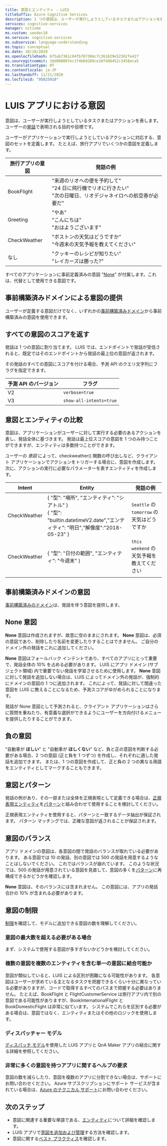 ```yaml
---
title: 意図とエンティティ - LUIS
titleSuffix: Azure Cognitive Services
description: 1 つの意図は、ユーザーが実行しようとしているタスクまたはアクションを表します。 ユーザーの発話で表明される目的や目標です。 ユーザーがアプリケーションで実行しようとしているアクションに対応する、意図のセットを定義します。
services: cognitive-services
manager: nitinme
ms.custom: seodec18
ms.service: cognitive-services
ms.subservice: language-understanding
ms.topic: conceptual
ms.date: 10/10/2019
ms.openlocfilehash: bf5ab7361c84fb787366c7c361829e52362fe427
ms.sourcegitcommit: 10d00006fec1f4b69289ce18fdd0452c3458eca5
ms.translationtype: HT
ms.contentlocale: ja-JP
ms.lasthandoff: 11/21/2020
ms.locfileid: "95025910"
---
```

# <a name="intents-in-your-luis-app"></a>LUIS アプリにおける意図

意図は、ユーザーが実行しようとしているタスクまたはアクションを表します。 ユーザーの[発話](luis-concept-utterance.md)で表明される目的や目標です。

ユーザーがアプリケーションで実行しようとしているアクションに対応する、意図のセットを定義します。 たとえば、旅行アプリでいくつかの意図を定義します。

旅行アプリの意図   |   発話の例   |
------|------|
 BookFlight     |   "来週のリオへの便を予約して" <br/> "24 日に飛行機でリオに行きたい" <br/> "次の日曜日、リオデジャネイロへの航空券が必要だ"    |
 Greeting     |   "やあ" <br/>"こんにちは" <br/>"おはようございます"  |
 CheckWeather | "ボストンの天気はどうですか" <br/> "今週末の天気予報を教えてください" |
 なし         | "クッキーのレシピが知りたい"<br>"レイカーズは勝った?" |

すべてのアプリケーションに事前定義済みの意図 "[None](#none-intent)" が付属します。これは、代替として使用できる意図です。

## <a name="prebuilt-domains-provide-intents"></a>事前構築済みドメインによる意図の提供
ユーザーが定義する意図だけでなく、いずれかの[事前構築済みドメイン](./howto-add-prebuilt-models.md)から事前構築済みの意図を使用できます。

## <a name="return-all-intents-scores"></a>すべての意図のスコアを返す
発話は 1 つの意図に割り当てます。 LUIS では、エンドポイントで発話が受信されると、既定ではそのエンドポイントから発話の最上位の意図が返されます。

その発話のすべての意図にスコアを付ける場合、予測 API のクエリ文字列にフラグを指定できます。

|予測 API のバージョン|フラグ|
|--|--|
|V2|`verbose=true`|
|V3|`show-all-intents=true`|

## <a name="intent-compared-to-entity"></a>意図とエンティティの比較
意図は、アプリケーションがユーザーに対して実行する必要のあるアクションを表し、発話全体に基づきます。 発話は最上位スコアの意図を 1 つのみ持つことができますが、エンティティは多数持つことができます。

<a name="how-do-intents-relate-to-entities"></a>

ユーザーの _意図_ によって、checkweather() 関数の呼び出しなど、クライアント アプリケーションでアクションをトリガーする場合に、意図を作成します。 次に、アクションの実行に必要なパラメーターを表すエンティティを作成します。

|Intent   | Entity | 発話の例   |
|------------------|------------------------------|------------------------------|
| CheckWeather | { "型": "場所", "エンティティ": "シアトル" }<br>{ "型": "builtin.datetimeV2.date","エンティティ": "明日","解像度":"2018-05-23" } | `Seattle` の `tomorrow` の天気はどうですか |
| CheckWeather | { "型": "日付の範囲", "エンティティ": "今週末" } | `this weekend` の天気予報を教えてください |
||||

## <a name="prebuilt-domain-intents"></a>事前構築済みドメインの意図

[事前構築済みのドメイン](./howto-add-prebuilt-models.md)は、発話を伴う意図を提供します。

## <a name="none-intent"></a>None 意図

**None** 意図は作成されますが、故意に空のままにされます。 **None** 意図は、必須の意図であり、削除したり名前を変更したりすることはできません。 ご自分のドメイン外の発話をこれに追加してください。

**None** 意図はフォールバック インテントであり、すべてのアプリにとって重要で、発話全体の 10% を占める必要があります。 LUIS にアプリ ドメイン (サブジェクト領域) 内で重要でない発話を学習させるために使用します。 **None** 意図に対して発話を追加しない場合は、LUIS によってドメイン外の発話が、強制的にドメインの意図の 1 つに追加されます。 これによって、発話に対して間違った意図を LUIS に教えることになるため、予測スコアがゆがめられることになります。

発話が None 意図として予測されると、クライアント アプリケーションはさらに質問を重ねたり、有意義な選択ができるようにユーザーを方向付けるメニューを提供したりすることができます。

## <a name="negative-intentions"></a>負の意図
"自動車が **ほしい**" と "自動車が **ほしくない**" など、負と正の意図を判断する必要がある場合、2 つの意図 (正と負を 1 つずつ) を作成し、それぞれに適した発話を追加できます。 または、1 つの意図を作成して、正と負の 2 つの異なる用語をエンティティとしてマークすることもできます。

## <a name="intents-and-patterns"></a>意図とパターン

発話の例があり、その一部または全体を正規表現として定義できる場合は、[正規表現エンティティ](luis-concept-entity-types.md#regular-expression-entity)を[パターン](luis-concept-patterns.md)と組み合わせて使用することを検討してください。

正規表現エンティティを使用すると、パターンと一致するデータ抽出が保証されます。 パターン マッチングでは、正確な意図が返されることが保証されます。

## <a name="intent-balance"></a>意図のバランス
アプリ ドメインの意図は、各意図の間で発話のバランスが取れている必要があります。 ある意図では 10 の発話、別の意図では 500 の発話を用意するようなことはしないでください。 これではバランスが崩れています。 このような状況では、500 の発話が用意されている意図を見直して、意図の多くを[パターン](luis-concept-patterns.md)に再構成できるかどうかを確認します。

**None** 意図は、そのバランスには含まれません。 この意図には、アプリの発話合計の 10% が含まれる必要があります。

## <a name="intent-limits"></a>意図の制限
[制限](luis-limits.md#model-boundaries)を確認して、モデルに追加できる意図の数を理解してください。

### <a name="if-you-need-more-than-the-maximum-number-of-intents"></a>意図の最大数を超える必要がある場合
まず、システムで使用する意図が多すぎないかどうかを検討してください。

### <a name="can-multiple-intents-be-combined-into-single-intent-with-entities"></a>複数の意図を複数のエンティティを含む単一の意図に結合可能か
意図が類似していると、LUIS による区別が困難になる可能性があります。 各意図はユーザーが求めている主となるタスクを把握できるくらい十分に異なっている必要がありますが、コードで取得するすべてのパスまで把握する必要はありません。 たとえば、BookFlight と FlightCustomerService は旅行アプリ内で別の意図である可能性がありますが、BookInternationalFlight と BookDomesticFlight は非常に似ています。 システムでこれらを区別する必要がある場合は、意図ではなく、エンティティまたはその他のロジックを使用します。

### <a name="dispatcher-model"></a>ディスパッチャー モデル
[ディスパッチ モデル](luis-concept-enterprise.md#when-you-need-to-combine-several-luis-and-qna-maker-apps)を使用した LUIS アプリと QnA Maker アプリの結合に関する詳細を参照してください。

### <a name="request-help-for-apps-with-significant-number-of-intents"></a>非常に多くの意図を持つアプリに関するヘルプの要求
意図の数を減らしたり、意図を複数のアプリに分割できない場合は、サポートにお問い合わせください。 Azure サブスクリプションにサポート サービスが含まれている場合は、[Azure のテクニカル サポート](https://azure.microsoft.com/support/options/)にお問い合わせください。

## <a name="next-steps"></a>次のステップ

* 意図に関連する重要な単語である、[エンティティ](luis-concept-entity-types.md)について詳細を確認します。
* LUIS アプリで[意図を追加および管理](luis-how-to-add-intents.md)する方法を確認します。
* 意図に関する[ベスト プラクティス](luis-concept-best-practices.md)を確認します。